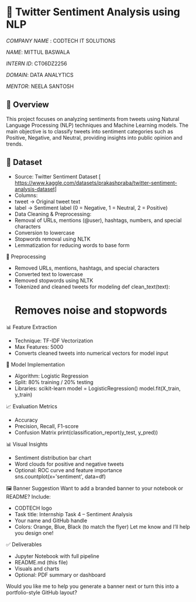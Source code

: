 # 💬 Twitter Sentiment Analysis using NLP

*COMPANY NAME* : CODTECH IT SOLUTIONS 

*NAME*: MITTUL BASWALA

*INTERN ID*: CT06DZ2256

*DOMAIN*: DATA ANALYTICS

*MENTOR*: NEELA SANTOSH


## 📌 Overview
This project focuses on analyzing sentiments from tweets using Natural Language Processing (NLP) techniques and Machine Learning models. The main objective is to classify tweets into sentiment categories such as Positive, Negative, and Neutral, providing insights into public opinion and trends.

## 📂 Dataset
- Source: Twitter Sentiment Dataset [ https://www.kaggle.com/datasets/prakashpraba/twitter-sentiment-analysis-dataset]
- Columns:
- tweet → Original tweet text
- label → Sentiment label (0 = Negative, 1 = Neutral, 2 = Positive)
- Data Cleaning & Preprocessing:
- Removal of URLs, mentions (@user), hashtags, numbers, and special characters
- Conversion to lowercase
- Stopwords removal using NLTK
- Lemmatization for reducing words to base form

🧼 Preprocessing
- Removed URLs, mentions, hashtags, and special characters
- Converted text to lowercase
- Removed stopwords using NLTK
- Tokenized and cleaned tweets for modeling
def clean_text(text):
    # Removes noise and stopwords



📊 Feature Extraction
- Technique: TF-IDF Vectorization
- Max Features: 5000
- Converts cleaned tweets into numerical vectors for model input

🤖 Model Implementation
- Algorithm: Logistic Regression
- Split: 80% training / 20% testing
- Libraries: scikit-learn
model = LogisticRegression()
model.fit(X_train, y_train)



📈 Evaluation Metrics
- Accuracy
- Precision, Recall, F1-score
- Confusion Matrix
print(classification_report(y_test, y_pred))



📊 Visual Insights
- Sentiment distribution bar chart
- Word clouds for positive and negative tweets
- Optional: ROC curve and feature importance
sns.countplot(x='sentiment', data=df)



🖼️ Banner Suggestion
Want to add a branded banner to your notebook or README?
Include:
- CODTECH logo
- Task title: Internship Task 4 – Sentiment Analysis
- Your name and GitHub handle
- Colors: Orange, Blue, Black (to match the flyer)
Let me know and I’ll help you design one!

✅ Deliverables
- Jupyter Notebook with full pipeline
- README.md (this file)
- Visuals and charts
- Optional: PDF summary or dashboard

Would you like me to help you generate a banner next or turn this into a portfolio-style GitHub layout?
